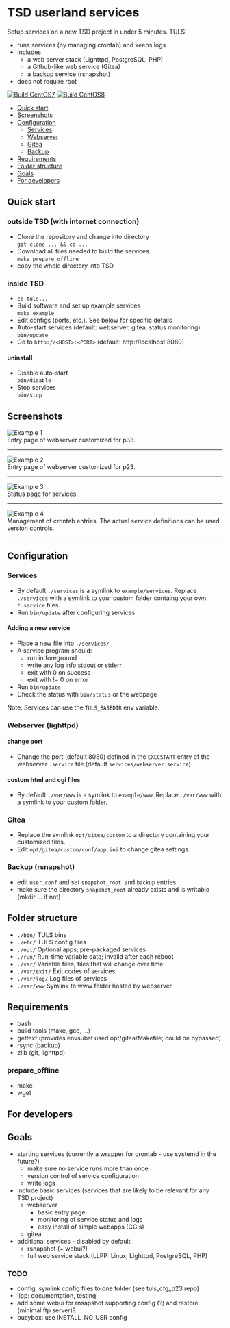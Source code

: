 # TSD userland services

Setup services on a new TSD project in under 5 minutes. TULS:
  * runs services (by managing crontab) and keeps logs
  * includes 
    * a web server stack (Lighttpd, PostgreSQL, PHP)
    * a Github-like web service (Gitea)
    * a backup service (rsnapshot)
  * does not require root

[![Build CentOS7](https://github.com/LCBC-UiO/tuls/actions/workflows/centos7.yml/badge.svg)](https://github.com/LCBC-UiO/tuls/actions/workflows/centos7.yml)
[![Build CentOS8](https://github.com/LCBC-UiO/tuls/actions/workflows/centos8.yml/badge.svg)](https://github.com/LCBC-UiO/tuls/actions/workflows/centos8.yml)

  * [Quick start](#quick-start)
  * [Screenshots](#screenshots)
  * [Configuration](#configuration)
    * [Services](#services)
    * [Webserver](#webserver-lighttpd)
    * [Gitea](#gitea)
    * [Backup](#backup-rsnapshot)
  * [Requirements](#requirements)
  * [Folder structure](#folder-structure)
  * [Goals](#goals)
  * [For developers](#for-developers)

## Quick start

### outside TSD (with internet connection) 
  * Clone the repository and change into directory  
    `git clone ... && cd ...`
  * Download all files needed to build the services.  
    `make prepare_offline`
  * copy the whole directory into TSD

### inside TSD
  * `cd tuls...`
  * Build software and set up example services  
    `make example`  
  * Edit configs (ports, etc.). See below for specific details
  * Auto-start services (default: webserver, gitea, status monitoring)  
    `bin/update`
  * Go to `http://<HOST>:<PORT>` (default: http://localhost:8080)  
    
#### uninstall
  * Disable auto-start  
    `bin/disable`
  * Stop services  
    `bin/stop`

## Screenshots

![Example 1](./example/doc/tuls_p33.png)  
Entry page of webserver customized for p33. 

---

![Example 2](./example/doc/tuls_p23.png)  
Entry page of webserver customized for p23. 

---

![Example 3](./example/doc/tuls_srvstat.png)  
Status page for services.

---

![Example 4](./example/doc/tuls_crontab.png)  
Management of crontab entries. The actual service definitions can be used version controls.

---

## Configuration

### Services

  * By default `./services` is a symlink to `example/services`. 
    Replace `./services` with a symlink to your custom folder 
    containg your own `*.service` files.
  * Run `bin/update` after configuring services.

#### Adding a new service  

  * Place a new file into `./services/`
  * A service program should:
    * run in foreground
    * write any log info stdout or stderr
    * exit with 0 on success
    * exit with != 0 on error
  * Run `bin/update`
  * Check the status with `bin/status` or the webpage

Note: Services can use the `TULS_BASEDIR` env variable.

### Webserver (lighttpd)

#### change port
  * Change the port (default 8080) defined in the `EXECSTART` entry of the webserver `.service` file (default `services/webserver.service`)

#### custom html and cgi files 
  * By default `./var/www` is a symlink to `example/www`. 
    Replace `./var/www` with a symlink to your custom folder.
  
### Gitea
  * Replace the symlink `opt/gitea/custom` to a directory containing your customized files.
  * Edit `opt/gitea/custom/conf/app.ini` to change gitea settings.

### Backup (rsnapshot)
  * edit `user.conf` and set `snapshot_root `and `backup` entries
  * make sure the directory `snapshot_root` already exists and is writable (mkdir ... if not)

## Folder structure
  * `./bin/` TULS bins
  * `./etc/` TULS config files
  * `./opt/` Optional apps; pre-packaged services
  * `./run/` Run-time variable data; invalid after each reboot
  * `./var/` Variable files; files that will change over time
  * `./var/exit/` Exit codes of services 
  * `./var/log/` Log files of services
  * `./var/www` Symlink to www folder hosted by webserver

## Requirements
  * bash
  * build tools (make, gcc, ...)
  * gettext (provides envsubst used opt/gitea/Makefile; could be bypassed)
  * rsync (backup)
  * zlib (git, lighttpd)

### prepare_offline
  * make
  * wget

## For developers

## Goals 
  * starting services (currently a wrapper for crontab - use systemd in the future?)
    * make sure no service runs more than once
    * version control of service configuration
    * write logs
  * include basic services (services that are likely to be relevant for any TSD project)
    * webserver
      * basic entry page 
      * monitoring of service status and logs
      * easy install of simple webapps (CGIs)
    * gitea
  * additional services - disabled by default
    * rsnapshot (+ webui?)
    * full web service stack (LLPP: Linux, Lighttpd, PostgreSQL, PHP)

### TODO
  * config: symlink config files to one folder (see tuls_cfg_p23 repo)
  * llpp: documentation, testing
  * add some webui for rnsapshot supporting config (?) and restore (minimal ftp server)?
  * busybox: use INSTALL_NO_USR config

